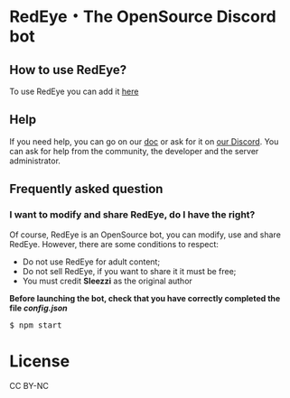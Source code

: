 # RedEye・The OpenSource Discord bot
## How to use RedEye?
To use RedEye you can add it [here](https://redeye.sleezzi.fr)

## Help
If you need help, you can go on our [doc](https://redeye.sleezzi.fr/docs) or ask for it on [our Discord](https://redeye.sleezzi.fr/server). You can ask for help from the community, the developer and the server administrator.

## Frequently asked question
### I want to modify and share RedEye, do I have the right?
Of course, RedEye is an OpenSource bot, you can modify, use and share RedEye. However, there are some conditions to respect:
- Do not use RedEye for adult content;
- Do not sell RedEye, if you want to share it it must be free;
- You must credit <b>Sleezzi</b> as the original author

**Before launching the bot, check that you have correctly completed the file *config.json***

<pre>$ npm start</pre>

# License
CC BY-NC